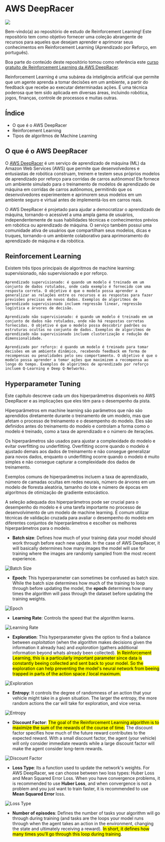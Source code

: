 # AWS DeepRacer

![](https://d1.awsstatic.com/r2018/r/Silverstone/DeepRacer_Chrome_Small_rgb.aa9b2a3bee64dae2d593ebf74133277b2811a42e.png)

Bem-vindo(a) ao repositório de estudo de Reinforcement Learning! Este repositório tem como objetivo fornecer uma coleção abrangente de recursos para aqueles que desejam aprender e aprimorar seus conhecimentos em Reinforcement Learning (Aprendizado por Reforço, em português).

Boa parte do conteúdo deste repositório tomou como referência este [curso gratuito de Reinforcement Learning da AWS DeepRacer](https://explore.skillbuilder.aws/learn/course/external/view/elearning/87/aws-deepracer-driven-by-reinforcement-learning).

Reinforcement Learning é uma subárea da inteligência artificial que permite que um agente aprenda a tomar decisões em um ambiente, a partir do feedback que recebe ao executar determinadas ações. É uma técnica poderosa que tem sido aplicada em diversas áreas, incluindo robótica, jogos, finanças, controle de processos e muitas outras.

## Índice
- O que é o AWS DeepRacer
- Reinforcement Learning
- Tipos de algorítmos de Machine Learning

## O que é o AWS DeepRacer
O [AWS DeepRacer](https://aws.amazon.com/pt/deepracer/?nc1=h_ls) é um serviço de aprendizado de máquina (ML) da Amazon Web Services (AWS) que permite que desenvolvedores e entusiastas de robótica construam, treinem e testem seus próprios modelos de aprendizado por reforço para corridas de carros autônomos! Ele fornece um ambiente simulado para o treinamento de modelos de aprendizado de máquina em corridas de carros autônomos, permitindo que os desenvolvedores experimentem e aprimorem seus modelos em um ambiente seguro e virtual antes de implementá-los em carros reais.

O AWS DeepRacer é projetado para ajudar a democratizar o aprendizado de máquina, tornando-o acessível a uma ampla gama de usuários, independentemente de suas habilidades técnicas e conhecimentos prévios em robótica ou aprendizado de máquina. O serviço também possui uma comunidade ativa de usuários que compartilham seus modelos, dicas e truques, tornando-o um ambiente colaborativo para aprimoramento do aprendizado de máquina e da robótica.

## Reinforcement Learning

Existem três tipos principais de algoritmos de machine learning: supervisionado, não supervisionado e por reforço.

    Aprendizado supervisionado: é quando um modelo é treinado em um conjunto de dados rotulados, onde cada exemplo é fornecido com uma resposta correta. O objetivo é que o modelo possa aprender a generalizar as relações entre os recursos e as respostas para fazer previsões precisas em novos dados. Exemplos de algoritmos de aprendizado supervisionado incluem regressão linear, regressão logística e árvores de decisão.

    Aprendizado não supervisionado: é quando um modelo é treinado em um conjunto de dados não rotulados, onde não há respostas corretas fornecidas. O objetivo é que o modelo possa descobrir padrões ou estruturas ocultas no conjunto de dados. Exemplos de algoritmos de aprendizado não supervisionado incluem clusterização e redução de dimensionalidade.

    Aprendizado por reforço: é quando um modelo é treinado para tomar decisões em um ambiente dinâmico, recebendo feedback em forma de recompensas ou penalidades pelo seu comportamento. O objetivo é que o modelo possa aprender a tomar ações que maximizem a recompensa ao longo do tempo. Exemplos de algoritmos de aprendizado por reforço incluem Q-Learning e Deep Q-Networks.

## Hyperparameter Tuning

Este capítulo descreve cada um dos hiperparâmetros disponíveis no AWS DeepRacer e as implicações que eles têm para o desempenho da pista.

Hiperparâmetros em machine learning são parâmetros que não são aprendidos diretamente durante o treinamento de um modelo, mas que afetam o processo de treinamento e o desempenho do modelo. Eles são definidos antes do treinamento do modelo e controlam a forma como o modelo é treinado, como a taxa de aprendizado e o número de iterações.

Os hiperparâmetros são usados para ajustar a complexidade do modelo e evitar overfitting ou underfitting. Overfitting ocorre quando o modelo é ajustado demais aos dados de treinamento e não consegue generalizar para novos dados, enquanto o underfitting ocorre quando o modelo é muito simples e não consegue capturar a complexidade dos dados de treinamento.

Exemplos comuns de hiperparâmetros incluem a taxa de aprendizado, número de camadas ocultas em redes neurais, número de árvores em um modelo de floresta aleatória, tamanho do lote e número de épocas em algoritmos de otimização de gradiente estocástico.

A seleção adequada dos hiperparâmetros pode ser crucial para o desempenho do modelo e é uma tarefa importante no processo de desenvolvimento de um modelo de machine learning. É comum utilizar técnicas de validação cruzada para avaliar o desempenho do modelo em diferentes conjuntos de hiperparâmetros e escolher os melhores hiperparâmetros para o modelo.

* **Batch size**: Defines how much of your training data your model should work through before each new update. In the case of AWS DeepRacer, it will basically determines how many images the model will use for training where the images are randomly sampled from the most recent experience.

![Batch Size](./images/batch_size.png)

* **Epoch**: This hyperparameter can sometimes be confused as batch size. While the batch size determines how much of the training to loop through before updating the model, the **epoch** determines how many times the algorithm will pass through the dataset before updating the training weights.

![Epoch](./images/epoch.png)

* **Learning Rate**: Controls the speed that the algorithm learns. 

![Learning Rate](./images/learning_rate.png)

* **Exploration**: This hyperparameter gives the option to find a balance between *exploitation* (when the algorithm makes decisions given the information it already has) and *exploration* (gathers additional information beyond whats already been collected). <mark>In Reinforcement Learning, this is a particularly important parameter since data is constantly beeing collected and sent back to your model. So the exploration can help preventing the model's neural network from beeing trapped in parts of the action space / local maximum. </mark>

![Exploration](./images/exploration.png)

* **Entropy**: It controls the degree of randomness of an action that your vehicle might take in a given situation. The larger the entropy, the more random actions the car will take for exploration, and vice versa.

![Entropy](./images/entropy.png)

* **Discount Factor**: <mark>The goal of the Reinforcement Learning algorithm is to maximize the sum of the rewards of the course of time.</mark> The discount factor specifies how much of the future reward contributes to the expected reward. With a small discount factor, the agent (your vehicle) will only consider immediate rewards while a large discount factor will make the agent consider long-term rewards.  

![Discount Factor](./images/discount_factor.png)

* **Loss Type**: Its a function used to update the network's weights. For AWS DeepRacer, we can choose between two loss types: Huber Loss and Mean Squared Error Loss. When you have convergence problems, it is recommended to use **Huber Loss**, and when convergence is not a problem and you just want to train faster, it is recommended to use **Mean Squared Error** loss.

![Loss Type](./images/loss_type.png)


* **Number of episodes**: Defines the number of tasks your algorithm will go through during training (and tasks are the loops your model runs through when the agent takes an action in the environment, changing the state and ultimately receiving a reward). <mark>In short, it defines how many times you'll go through this loop during training</mark>.
 